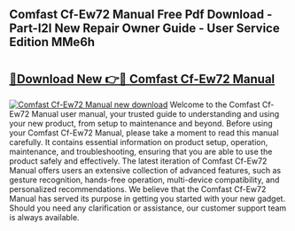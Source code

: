 ## Comfast Cf-Ew72 Manual Free Pdf Download - Part-I2I New Repair Owner Guide - User Service Edition MMe6h

# <h2><a href="http://bc44305.oget.top/?id=Comfast+Cf-Ew72+Manual">🔗Download New 👉🔴 Comfast Cf-Ew72 Manual</a></h2>

[![Comfast Cf-Ew72 Manual new download](https://i.imgur.com/5g1atiW.png)](http://bc44305.oget.top/?id=Comfast+Cf-Ew72+Manual)
Welcome to the Comfast Cf-Ew72 Manual user manual, your trusted guide to understanding and using your new product, from setup to maintenance and beyond. Before using your Comfast Cf-Ew72 Manual, please take a moment to read this manual carefully. It contains essential information on product setup, operation, maintenance, and troubleshooting, ensuring that you are able to use the product safely and effectively. The latest iteration of Comfast Cf-Ew72 Manual offers users an extensive collection of advanced features, such as gesture recognition, hands-free operation, multi-device compatibility, and personalized recommendations. We believe that the Comfast Cf-Ew72 Manual has served its purpose in getting you started with your new gadget. Should you need any clarification or assistance, our customer support team is always available.
